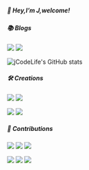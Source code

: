 

<!--
**jCodeLife/jCodeLife** is a ✨ _special_ ✨ repository because its `README.md` (this file) appears on your GitHub profile.

Here are some ideas to get you started:

- 🔭 I’m currently working on ...
- 🌱 I’m currently learning ...
- 👯 I’m looking to collaborate on ...
- 🤔 I’m looking for help with ...
- 💬 Ask me about ...
- 📫 How to reach me: ...
- 😄 Pronouns: ...
- ⚡ Fun fact: ...
-->




##### 👋 Hey,I’m J,welcome! 

<!--
##### 📚 Elsewhere
-->

##### 📚 Blogs

[![](https://img.shields.io/badge/掘金-社区共建者-1e80ff)](https://juejin.cn/user/3957856403462989/posts)
[![](https://img.shields.io/badge/简书-简书创作者-fb7299 )](https://www.jianshu.com/u/851bd01f6233)

![jCodeLife's GitHub stats](https://github-readme-stats.vercel.app/api?username=jCodeLife&show_icons=true&theme=dracula)

##### 🛠 Creations

[![](https://img.shields.io/badge/MindMap-脑图-148F77)](https://github.com/jCodeLife/mind-map)
[![](https://img.shields.io/badge/FEResources-前端资源-CD6155)](https://github.com/jCodeLife/quality-front-end-resources)

[![](https://img.shields.io/badge/Fireworks-烟花-8E44AD)](https://github.com/jCodeLife/beautiful-fireworks)
[![](https://img.shields.io/badge/Game-龙珠-E384E6 )](https://github.com/jCodeLife/beauty-and-dragonball)

 


##### 💌 Contributions
[![](https://img.shields.io/badge/DevUI-Vue3组件库-5e7ce0)](https://github.com/DevCloudFE/vue-devui)
[![](https://img.shields.io/badge/Vuejs-官方文档(lots)-155f3e)](https://github.com/vuejs-translations/docs-zh-cn/commits?author=jcodelife)
[![](https://img.shields.io/badge/Vuejs-官方英文文档(few)-42b883)](https://github.com/vuejs/docs/commits?author=jcodelife)

[![](https://img.shields.io/badge/Reactjs-官方文档-61dafb)](https://github.com/reactjs/zh-hans.reactjs.org/commits?author=jcodelife)
[![](https://img.shields.io/badge/RoadMap-前端线路-AF601A)](https://github.com/shengxinjing/it-roadmap/commits?author=jcodelife)
[![](https://img.shields.io/badge/JueJin-掘金-212F3C)](https://github.com/xitu/game-garden)





<!-- [![](https://img.shields.io/badge/公众号-前端有点意思-00aeec)]()-->
<!-- [![](https://img.shields.io/badge/Bilibili-前端周刊-F1948A)](https://space.bilibili.com/392983776) -->




